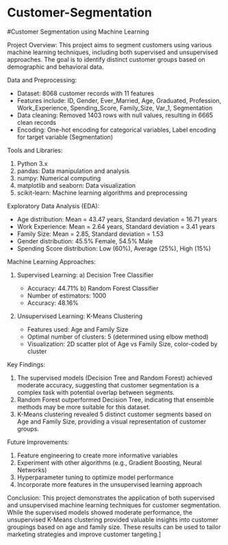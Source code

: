 # Customer-Segmentation
#Customer Segmentation using Machine Learning

Project Overview:
This project aims to segment customers using various machine learning techniques, including both supervised and unsupervised approaches. The goal is to identify distinct customer groups based on demographic and behavioral data.

Data and Preprocessing:
- Dataset: 8068 customer records with 11 features
- Features include: ID, Gender, Ever_Married, Age, Graduated, Profession, Work_Experience, Spending_Score, Family_Size, Var_1, Segmentation
- Data cleaning: Removed 1403 rows with null values, resulting in 6665 clean records
- Encoding: One-hot encoding for categorical variables, Label encoding for target variable (Segmentation)

Tools and Libraries:
1. Python 3.x
2. pandas: Data manipulation and analysis
3. numpy: Numerical computing
4. matplotlib and seaborn: Data visualization
5. scikit-learn: Machine learning algorithms and preprocessing

Exploratory Data Analysis (EDA):
- Age distribution: Mean = 43.47 years, Standard deviation = 16.71 years
- Work Experience: Mean = 2.64 years, Standard deviation = 3.41 years
- Family Size: Mean = 2.85, Standard deviation = 1.53
- Gender distribution: 45.5% Female, 54.5% Male
- Spending Score distribution: Low (60%), Average (25%), High (15%)

Machine Learning Approaches:

1. Supervised Learning:
   a) Decision Tree Classifier
      - Accuracy: 44.71%
   b) Random Forest Classifier
      - Number of estimators: 1000
      - Accuracy: 48.16%

2. Unsupervised Learning:
   K-Means Clustering
   - Features used: Age and Family Size
   - Optimal number of clusters: 5 (determined using elbow method)
   - Visualization: 2D scatter plot of Age vs Family Size, color-coded by cluster

Key Findings:
1. The supervised models (Decision Tree and Random Forest) achieved moderate accuracy, suggesting that customer segmentation is a complex task with potential overlap between segments.
2. Random Forest outperformed Decision Tree, indicating that ensemble methods may be more suitable for this dataset.
3. K-Means clustering revealed 5 distinct customer segments based on Age and Family Size, providing a visual representation of customer groups.

Future Improvements:
1. Feature engineering to create more informative variables
2. Experiment with other algorithms (e.g., Gradient Boosting, Neural Networks)
3. Hyperparameter tuning to optimize model performance
4. Incorporate more features in the unsupervised learning approach

Conclusion:
This project demonstrates the application of both supervised and unsupervised machine learning techniques for customer segmentation. While the supervised models showed moderate performance, the unsupervised K-Means clustering provided valuable insights into customer groupings based on age and family size. These results can be used to tailor marketing strategies and improve customer targeting.]
